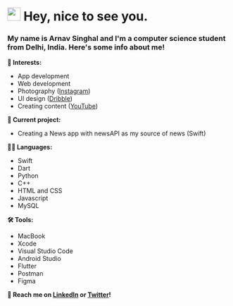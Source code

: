 <h1><img src="https://emojis.slackmojis.com/emojis/images/1531849430/4246/blob-sunglasses.gif?1531849430" width="30"/> Hey, nice to see you.</h1>

### My name is Arnav Singhal and I'm a computer science student from Delhi, India. Here's some info about me!

<b>🌱 Interests:</b>
- App development
- Web development
- Photography ([Instagram](https://www.instagram.com/arnav.arw/))
- UI design ([Dribble](https://dribbble.com/Arnav_arw))
- Creating content ([YouTube](https://www.youtube.com/channel/UCO-Lr_jFNlESUJdNBvEVg_A))

<b>🔭 Current project: </b>
- Creating a News app with newsAPI as my source of news (Swift)

<b>👨‍💻 Languages: </b>
- Swift
- Dart
- Python
- C++
- HTML and CSS
- Javascript
- MySQL

<b>🛠 Tools: </b>
- MacBook
- Xcode
- Visual Studio Code
- Android Studio
- Flutter
- Postman
- Figma


<b>💬 Reach me on [LinkedIn](https://www.linkedin.com/in/arnav-singhal-64576b226/) or [Twitter](https://twitter.com/Arnav_arw)!</b>


